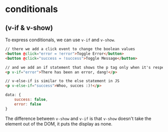 # conditionals

## (v-if & v-show)

To express conditionals, we can use `v-if` and `v-show`.

```html
// there we add a click event to change the boolean values
<button @click="error = !error">Toggle Error</button>
<button @click="success = !success">Toggle Message</button>

// and we add an if statement that shows the p tag only when it's respective boolean value is true
<p v-if="error">There has been an error, dang!</p>

// v-else-if is similar to the else statement in JS
<p v-else-if="success">Whoo, succes :)!</p>
```

```js
data: {
    success: false,
    error: false
}
```

The difference between `v-show` and `v-if` is that `v-show` doesn't take the element out of the DOM, it puts the display as none.
